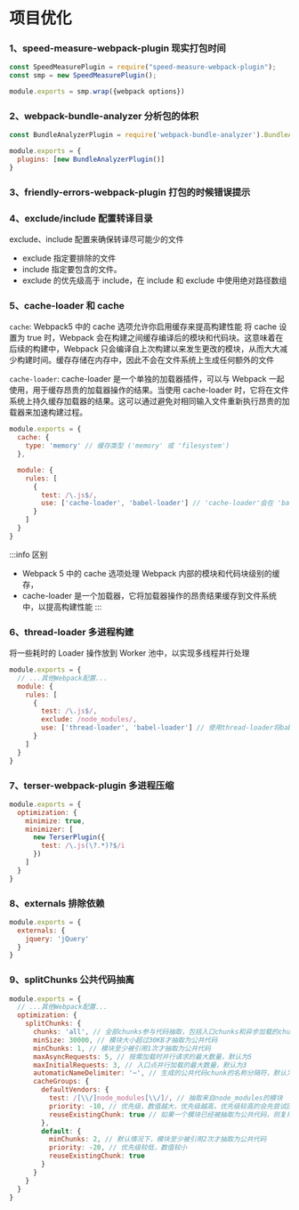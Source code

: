 # 项目优化

### 1、speed-measure-webpack-plugin 现实打包时间

```js
const SpeedMeasurePlugin = require("speed-measure-webpack-plugin");
const smp = new SpeedMeasurePlugin();

module.exports = smp.wrap({webpack options})
```

### 2、webpack-bundle-analyzer 分析包的体积

```js
const BundleAnalyzerPlugin = require('webpack-bundle-analyzer').BundleAnalyzerPlugin

module.exports = {
  plugins: [new BundleAnalyzerPlugin()]
}
```

### 3、friendly-errors-webpack-plugin 打包的时候错误提示

### 4、exclude/include 配置转译目录

exclude、include 配置来确保转译尽可能少的文件

- exclude 指定要排除的文件
- include 指定要包含的文件。
- exclude 的优先级高于 include，在 include 和 exclude 中使用绝对路径数组

### 5、cache-loader 和 cache

`cache`: Webpack5 中的 cache 选项允许你启用缓存来提高构建性能 将 cache 设置为 true 时，Webpack 会在构建之间缓存编译后的模块和代码块。这意味着在后续的构建中，Webpack 只会编译自上次构建以来发生更改的模块，从而大大减少构建时间。缓存存储在内存中，因此不会在文件系统上生成任何额外的文件

`cache-loader`: cache-loader 是一个单独的加载器插件，可以与 Webpack 一起使用，用于缓存昂贵的加载器操作的结果。当使用 cache-loader 时，它将在文件系统上持久缓存加载器的结果。这可以通过避免对相同输入文件重新执行昂贵的加载器来加速构建过程。

```js
module.exports = {
  cache: {
    type: 'memory' // 缓存类型 ('memory' 或 'filesystem')
  },

  module: {
    rules: [
      {
        test: /\.js$/,
        use: ['cache-loader', 'babel-loader'] // 'cache-loader'会在 'babel-loader' 之前应用
      }
    ]
  }
}
```

:::info 区别

- Webpack 5 中的 cache 选项处理 Webpack 内部的模块和代码块级别的缓存，
- cache-loader 是一个加载器，它将加载器操作的昂贵结果缓存到文件系统中，以提高构建性能
  :::

### 6、thread-loader 多进程构建

将一些耗时的 Loader 操作放到 Worker 池中，以实现多线程并行处理

```js
module.exports = {
  // ...其他Webpack配置...
  module: {
    rules: [
      {
        test: /\.js$/,
        exclude: /node_modules/,
        use: ['thread-loader', 'babel-loader'] // 使用thread-loader将babel-loader放入Worker池中
      }
    ]
  }
}
```

### 7、terser-webpack-plugin 多进程压缩

```js
module.exports = {
  optimization: {
    minimize: true,
    minimizer: [
      new TerserPlugin({
        test: /\.js(\?.*)?$/i
      })
    ]
  }
}
```

### 8、externals 排除依赖

```js
module.exports = {
  externals: {
    jquery: 'jQuery'
  }
}
```

### 9、splitChunks 公共代码抽离

```js
module.exports = {
  // ...其他Webpack配置...
  optimization: {
    splitChunks: {
      chunks: 'all', // 全部chunks参与代码抽取，包括入口chunks和异步加载的chunks
      minSize: 30000, // 模块大小超过30KB才抽取为公共代码
      minChunks: 1, // 模块至少被引用1次才抽取为公共代码
      maxAsyncRequests: 5, // 按需加载时并行请求的最大数量，默认为5
      maxInitialRequests: 3, // 入口点并行加载的最大数量，默认为3
      automaticNameDelimiter: '~', // 生成的公共代码chunk的名称分隔符，默认为~
      cacheGroups: {
        defaultVendors: {
          test: /[\\/]node_modules[\\/]/, // 抽取来自node_modules的模块
          priority: -10, // 优先级，数值越大，优先级越高，优先级较高的会先尝试匹配，匹配不到再尝试较低优先级的
          reuseExistingChunk: true // 如果一个模块已经被抽取为公共代码，则复用它，不再重新生成新的chunk
        },
        default: {
          minChunks: 2, // 默认情况下，模块至少被引用2次才抽取为公共代码
          priority: -20, // 优先级较低，数值较小
          reuseExistingChunk: true
        }
      }
    }
  }
}
```
